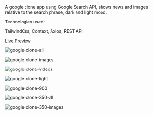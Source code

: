 A google clone app using Google Search API, shows news and images
relative to the search phrase, dark and light mood.


Technologies used:

TailwindCss, Context, Axios, REST API

[Live Preview](https://google-clone-app-xi.vercel.app/search)



![google-clone-all](https://user-images.githubusercontent.com/17669366/168014700-efcb073b-4c6d-4fc6-a688-c8fc14ce4930.jpg)



![google-clone-images](https://user-images.githubusercontent.com/17669366/168014941-b8efb761-f4f2-42a7-addd-708153d85397.jpg)



![google-clone-videos](https://user-images.githubusercontent.com/17669366/168015564-00ee104d-3af9-4a40-8024-0363e991eb7f.jpg)



![google-clone-light](https://user-images.githubusercontent.com/17669366/168016037-8b01bb46-b0e9-467b-88f9-dcbd52840e3d.jpg)



![google-clone-900](https://user-images.githubusercontent.com/17669366/168016390-2d5e8067-119d-4a0f-871b-51aefddf2feb.jpg)


![google-clone-350-all](https://user-images.githubusercontent.com/17669366/168016925-be2179a9-a66f-4be5-b61c-aa538d4dde76.jpg)



![google-clone-350-images](https://user-images.githubusercontent.com/17669366/168018757-af2c04f5-9418-40fa-803f-b168e8e27cb6.jpg)
